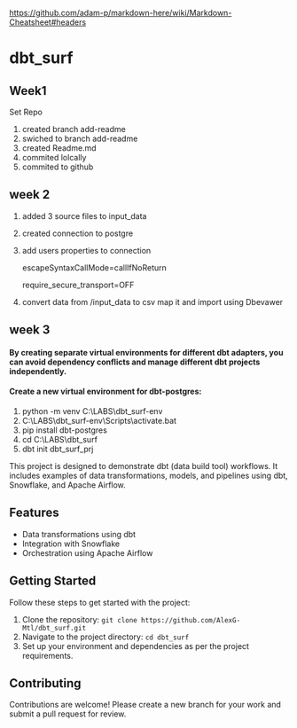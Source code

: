 https://github.com/adam-p/markdown-here/wiki/Markdown-Cheatsheet#headers


# dbt_surf



## Week1
Set Repo
1. created branch add-readme 
2. swiched to branch add-readme
3. created Readme.md
4. commited lolcally
5. commited to github

## week 2
1. added 3 source files to input_data
2. created connection to postgre
3. add users properties to connection 

    escapeSyntaxCallMode=callIfNoReturn

    require_secure_transport=OFF

4. convert data from /input_data to csv map it and import using Dbevawer   

  ## week 3
  #### By creating separate virtual environments for different dbt adapters, you can avoid dependency conflicts and manage different dbt projects independently.

  #### Create a new virtual environment for dbt-postgres:

  1. python -m venv C:\LABS\dbt_surf-env
  2. C:\LABS\dbt_surf-env\Scripts\activate.bat
  3. pip install dbt-postgres
  4. cd C:\LABS\dbt_surf
  5. dbt init dbt_surf_prj






   


This project is designed to demonstrate dbt (data build tool) workflows. 
It includes examples of data transformations, models, and pipelines using dbt, Snowflake, and Apache Airflow.

## Features

- Data transformations using dbt
- Integration with Snowflake
- Orchestration using Apache Airflow

## Getting Started

Follow these steps to get started with the project:

1. Clone the repository: `git clone https://github.com/AlexG-Mtl/dbt_surf.git`
2. Navigate to the project directory: `cd dbt_surf`
3. Set up your environment and dependencies as per the project requirements.

## Contributing

Contributions are welcome! Please create a new branch for your work and submit a pull request for review.
